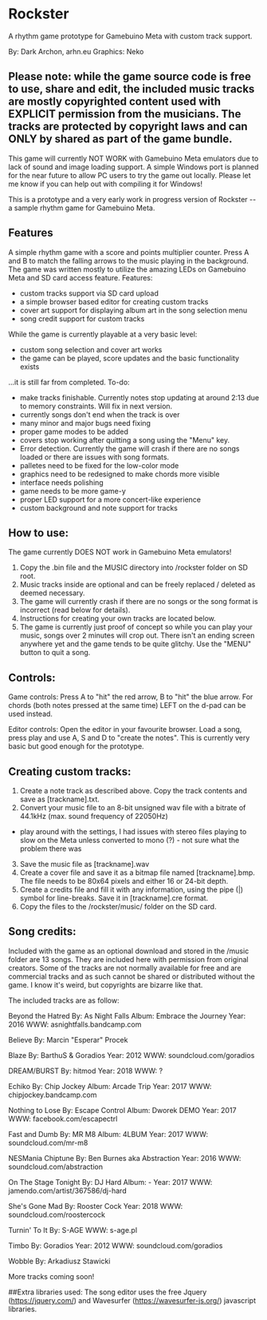 # Rockster
A rhythm game prototype for Gamebuino Meta with custom track support.

By: Dark Archon, arhn.eu
Graphics: Neko

## Please note: while the game source code is free to use, share and edit, the included music tracks are mostly copyrighted content used with EXPLICIT permission from the musicians. The tracks are protected by copyright laws and can ONLY by shared as part of the game bundle.

This game will currently NOT WORK with Gamebuino Meta emulators due to lack of sound and image loading support.
A simple Windows port is planned for the near future to allow PC users to try the game out locally.
Please let me know if you can help out with compiling it for Windows!

This is a prototype and a very early work in progress version of Rockster -- a sample rhythm game for Gamebuino Meta.

## Features
A simple rhythm game with a score and points multiplier counter. Press A and B to match the falling arrows to the music playing in the background.
The game was written mostly to utilize the amazing LEDs on Gamebuino Meta and SD card access feature.
Features:
- custom tracks support via SD card upload
- a simple browser based editor for creating custom tracks
- cover art support for displaying album art in the song selection menu
- song credit support for custom tracks

While the game is currently playable at a very basic level:
- custom song selection and cover art works
- the game can be played, score updates and the basic functionality exists

...it is still far from completed.
To-do:
- make tracks finishable. Currently notes stop updating at around 2:13 due to memory constraints. Will fix in next version.
- currently songs don't end when the track is over
- many minor and major bugs need fixing
- proper game modes to be added
- covers stop working after quitting a song using the "Menu" key.
- Error detection. Currently the game will crash if there are no songs loaded or there are issues with song formats.
- palletes need to be fixed for the low-color mode
- graphics need to be redesigned to make chords more visible
- interface needs polishing
- game needs to be more game-y
- proper LED support for a more concert-like experience
- custom background and note support for tracks

## How to use:
The game currently DOES NOT work in Gamebuino Meta emulators!
1. Copy the .bin file and the MUSIC directory into /rockster folder on SD root.
2. Music tracks inside are optional and can be freely replaced / deleted as deemed necessary.
3. The game will currently crash if there are no songs or the song format is incorrect (read below for details).
4. Instructions for creating your own tracks are located below.
5. The game is currently just proof of concept so while you can play your music, songs over 2 minutes will crop out. There isn't an ending screen anywhere yet and the game tends to be quite glitchy. Use the "MENU" button to quit a song.

## Controls:
Game controls:
Press A to "hit" the red arrow, B to "hit" the blue arrow. For chords (both notes pressed at the same time) LEFT on the d-pad can be used instead.

Editor controls:
Open the editor in your favourite browser. Load a song, press play and use A, S and D to "create the notes". This is currently very basic but good enough for the prototype.

## Creating custom tracks:
1. Create a note track as described above. Copy the track contents and save as [trackname].txt.
2. Convert your music file to an 8-bit unsigned wav file with a bitrate of 44.1kHz (max. sound frequency of 22050Hz)
- play around with the settings, I had issues with stereo files playing to slow on the Meta unless converted to mono (?) - not sure what the problem there was
3. Save the music file as [trackname].wav
4. Create a cover file and save it as a bitmap file named [trackname].bmp. The file needs to be 80x64 pixels and either 16 or 24-bit depth.
5. Create a credits file and fill it with any information, using the pipe (|) symbol for line-breaks. Save it in [trackname].cre format.
6. Copy the files to the /rockster/music/ folder on the SD card.

## Song credits:
Included with the game as an optional download and stored in the /music folder are 13 songs. They are included here with permission from original creators. Some of the tracks are not normally available for free and are commercial tracks and as such cannot be shared or distributed without the game. I know it's weird, but copyrights are bizarre like that.

The included tracks are as follow:

Beyond the Hatred
By: As Night Falls
Album: Embrace the Journey
Year: 2016
WWW: asnightfalls.bandcamp.com

Believe
By: Marcin "Esperar" Procek

Blaze
By: BarthuS & Goradios
Year: 2012
WWW: soundcloud.com/goradios

DREAM/BURST
By: hitmod
Year: 2018
WWW: ?

Echiko
By: Chip Jockey
Album: Arcade Trip
Year: 2017
WWW: chipjockey.bandcamp.com

Nothing to Lose
By: Escape Control
Album: Dworek DEMO
Year: 2017
WWW: facebook.com/escapectrl

Fast and Dumb
By: MR M8
Album: 4LBUM
Year: 2017
WWW: soundcloud.com/mr-m8

NESMania Chiptune
By: Ben Burnes aka Abstraction
Year: 2016
WWW: soundcloud.com/abstraction

On The Stage Tonight
By: DJ Hard
Album: -
Year: 2017
WWW: jamendo.com/artist/367586/dj-hard

She's Gone Mad
By: Rooster Cock
Year: 2018
WWW: soundcloud.com/roostercock

Turnin' To It
By: S-AGE
WWW: s-age.pl

Timbo
By: Goradios
Year: 2012
WWW: soundcloud.com/goradios

Wobble
By: Arkadiusz Stawicki

More tracks coming soon!

##Extra libraries used:
The song editor uses the free Jquery (https://jquery.com/) and Wavesurfer (https://wavesurfer-js.org/) javascript libraries.
